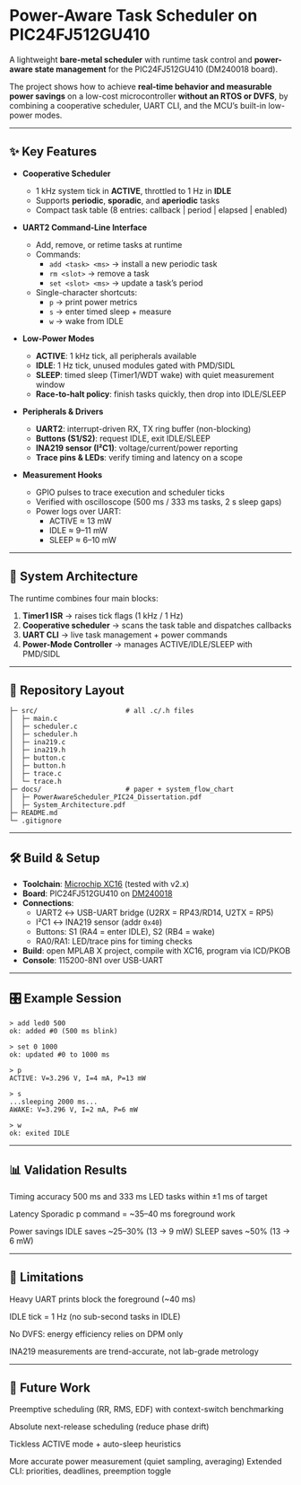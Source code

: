 # Power-Aware Task Scheduler on PIC24FJ512GU410

A lightweight **bare-metal scheduler** with runtime task control and **power-aware state management** for the PIC24FJ512GU410 (DM240018 board).  

The project shows how to achieve **real-time behavior and measurable power savings** on a low-cost microcontroller **without an RTOS or DVFS**, by combining a cooperative scheduler, UART CLI, and the MCU’s built-in low-power modes.

---
## ✨ Key Features
- **Cooperative Scheduler**
  - 1 kHz system tick in **ACTIVE**, throttled to 1 Hz in **IDLE**
  - Supports **periodic**, **sporadic**, and **aperiodic** tasks
  - Compact task table (8 entries: callback | period | elapsed | enabled)

- **UART2 Command-Line Interface**
  - Add, remove, or retime tasks at runtime
  - Commands:
    - `add <task> <ms>` → install a new periodic task
    - `rm <slot>` → remove a task
    - `set <slot> <ms>` → update a task’s period
  - Single-character shortcuts:
    - `p` → print power metrics
    - `s` → enter timed sleep + measure
    - `w` → wake from IDLE

- **Low-Power Modes**
  - **ACTIVE**: 1 kHz tick, all peripherals available
  - **IDLE**: 1 Hz tick, unused modules gated with PMD/SIDL
  - **SLEEP**: timed sleep (Timer1/WDT wake) with quiet measurement window
  - **Race-to-halt policy**: finish tasks quickly, then drop into IDLE/SLEEP

- **Peripherals & Drivers**
  - **UART2**: interrupt-driven RX, TX ring buffer (non-blocking)
  - **Buttons (S1/S2)**: request IDLE, exit IDLE/SLEEP
  - **INA219 sensor (I²C1)**: voltage/current/power reporting
  - **Trace pins & LEDs**: verify timing and latency on a scope

- **Measurement Hooks**
  - GPIO pulses to trace execution and scheduler ticks
  - Verified with oscilloscope (500 ms / 333 ms tasks, 2 s sleep gaps)
  - Power logs over UART:
    - ACTIVE ≈ 13 mW
    - IDLE ≈ 9–11 mW
    - SLEEP ≈ 6–10 mW
      
---
## 🧭 System Architecture

The runtime combines four main blocks:
1. **Timer1 ISR** → raises tick flags (1 kHz / 1 Hz)  
2. **Cooperative scheduler** → scans the task table and dispatches callbacks  
3. **UART CLI** → live task management + power commands  
4. **Power-Mode Controller** → manages ACTIVE/IDLE/SLEEP with PMD/SIDL  

---
## 📂 Repository Layout
```
├─ src/                      # all .c/.h files
│  ├─ main.c
│  ├─ scheduler.c
│  ├─ scheduler.h
│  ├─ ina219.c
│  ├─ ina219.h
│  ├─ button.c
│  ├─ button.h
│  ├─ trace.c
│  └─ trace.h
├─ docs/                     # paper + system_flow_chart
│  ├─ PowerAwareScheduler_PIC24_Dissertation.pdf
│  ├─ System_Architecture.pdf
├─ README.md
└─ .gitignore
```

---
## 🛠️ Build & Setup

- **Toolchain**: [Microchip XC16](https://www.microchip.com/en-us/tools-resources/develop/mplab-xc-compilers) (tested with v2.x)  
- **Board**: PIC24FJ512GU410 on [DM240018](https://www.microchip.com/developmenttools/ProductDetails/DM240018)  
- **Connections**:
  - UART2 ↔ USB-UART bridge (U2RX = RP43/RD14, U2TX = RP5)
  - I²C1 ↔ INA219 sensor (addr `0x40`)
  - Buttons: S1 (RA4 = enter IDLE), S2 (RB4 = wake)
  - RA0/RA1: LED/trace pins for timing checks
- **Build**: open MPLAB X project, compile with XC16, program via ICD/PKOB  
- **Console**: 115200-8N1 over USB-UART  

---
## 🎛️ Example Session
```
> add led0 500
ok: added #0 (500 ms blink)

> set 0 1000
ok: updated #0 to 1000 ms

> p
ACTIVE: V=3.296 V, I=4 mA, P=13 mW

> s
...sleeping 2000 ms...
AWAKE: V=3.296 V, I=2 mA, P=6 mW

> w
ok: exited IDLE
```
---
## 📊 Validation Results

Timing accuracy
500 ms and 333 ms LED tasks within ±1 ms of target

Latency
Sporadic p command = ~35–40 ms foreground work

Power savings
IDLE saves ~25–30% (13 → 9 mW)
SLEEP saves ~50% (13 → 6 mW)

---
## 🚧 Limitations
Heavy UART prints block the foreground (~40 ms)

IDLE tick = 1 Hz (no sub-second tasks in IDLE)

No DVFS: energy efficiency relies on DPM only

INA219 measurements are trend-accurate, not lab-grade metrology

---
## 🔮 Future Work
Preemptive scheduling (RR, RMS, EDF) with context-switch benchmarking

Absolute next-release scheduling (reduce phase drift)

Tickless ACTIVE mode + auto-sleep heuristics

More accurate power measurement (quiet sampling, averaging)
Extended CLI: priorities, deadlines, preemption toggle

